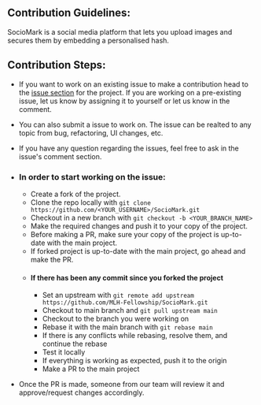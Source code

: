 ## Contribution Guidelines:

SocioMark is a social media platform that lets you upload images and secures them by embedding a personalised hash.

## Contribution Steps:

- If you want to work on an existing issue to make a contribution head to the [issue section](https://github.com/MLH-Fellowship/SocioMark/issues) for the project.
If you are working on a pre-existing issue, let us know by assigning it to yourself or let us know in the comment.
- You can also submit a issue to work on. The issue can be realted to any topic from bug, refactoring, UI changes, etc.
- If you have any question regarding the issues, feel free to ask in the issue's comment section.

- ### In order to start working on the issue:
  - Create a fork of the project.
  - Clone the repo locally with `git clone https://github.com/<YOUR_USERNAME>/SocioMark.git`
  - Checkout in a new branch with `git checkout -b <YOUR_BRANCH_NAME>`
  - Make the required changes and push it to your copy of the project.
  - Before making a PR, make sure your copy of the project is up-to-date with the main project.
  - If forked project is up-to-date with the main project, go ahead and make the PR.
  - #### If there has been any commit since you forked the project
    - Set an upstream with `git remote add upstream https://github.com/MLH-Fellowship/SocioMark.git`
    - Checkout to main branch and `git pull upstream main`
    - Checkout to the branch you were working on
    - Rebase it with the main branch with `git rebase main`
    - If there is any conflicts while rebasing, resolve them, and continue the rebase
    - Test it locally
    - If everything is working as expected, push it to the origin
    - Make a PR to the main project
- Once the PR is made, someone from our team will review it and approve/request changes accordingly.
